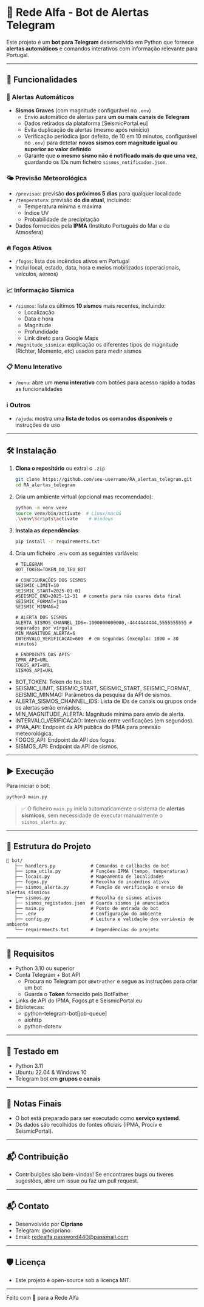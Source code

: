 # 🤖 Rede Alfa - Bot de Alertas Telegram

Este projeto é um **bot para Telegram** desenvolvido em Python que fornece **alertas automáticos** e comandos interativos com informação relevante para Portugal.

---

## 🚀 Funcionalidades

### 🔔 Alertas Automáticos

- **Sismos Graves** (com magnitude configurável no `.env`)
  - Envio automático de alertas para **um ou mais canais de Telegram**
  - Dados retirados da plataforma [SeismicPortal.eu]
  - Evita duplicação de alertas (mesmo após reinício)
  - Verificação periódica (por defeito, de 10 em 10 minutos, configurável no `.env`) para detetar **novos sismos com magnitude igual ou superior ao valor definido**
  - Garante que **o mesmo sismo não é notificado mais do que uma vez**, guardando os IDs num ficheiro `sismos_notificados.json`.

### 🌤️ Previsão Meteorológica

- `/previsao`: previsão **dos próximos 5 dias** para qualquer localidade
- `/temperatura`: previsão **do dia atual**, incluindo:
  - Temperatura mínima e máxima
  - Índice UV
  - Probabilidade de precipitação
- Dados fornecidos pela **IPMA** (Instituto Português do Mar e da Atmosfera)

### 🔥 Fogos Ativos

- `/fogos`: lista dos incêndios ativos em Portugal
- Inclui local, estado, data, hora e meios mobilizados (operacionais, veículos, aéreos)

### 📈 Informação Sísmica

- `/sismos`: lista os últimos **10 sismos** mais recentes, incluindo:
  - Localização
  - Data e hora
  - Magnitude
  - Profundidade
  - Link direto para Google Maps
- `/magnitude_sismica`: explicação os diferentes tipos de magnitude (Richter, Momento, etc) usados para medir sismos

### 📋 Menu Interativo

- `/menu`: abre um **menu interativo** com botões para acesso rápido a todas as funcionalidades

### ℹ️ Outros

- `/ajuda`: mostra uma **lista de todos os comandos disponíveis** e instruções de uso

---

## 🛠️ Instalação

1. **Clona o repositório** ou extrai o `.zip`

   ```bash
   git clone https://github.com/seu-username/RA_alertas_telegram.git
   cd RA_alertas_telegram
   ```

2. Cria um ambiente virtual (opcional mas recomendado):

   ```bash
   python -m venv venv
   source venv/bin/activate  # Linux/macOS
   .\venv\Scripts\activate    # Windows
   ```

3. **Instala as dependências**:

   ```bash
   pip install -r requirements.txt
   ```

4. Cria um ficheiro `.env` com as seguintes variáveis:

   ```env
   # TELEGRAM
   BOT_TOKEN=TOKEN_DO_TEU_BOT

   # CONFIGURAÇÕES DOS SISMOS
   SEISMIC_LIMIT=10
   SEISMIC_START=2025-01-01
   #SEISMIC_END=2025-12-31  # comenta para não usares data final
   SEISMIC_FORMAT=json
   SEISMIC_MINMAG=2

   # ALERTA DOS SISMOS
   ALERTA_SISMOS_CHANNEL_IDS=-1000000000000,-4444444444,5555555555 # separados por vírgula
   MIN_MAGNITUDE_ALERTA=6
   INTERVALO_VERIFICACAO=600  # em segundos (exemplo: 1800 = 30 minutos)

   # ENDPOINTS DAS APIS
   IPMA_API=URL
   FOGOS_API=URL
   SISMOS_API=URL
   ```

- BOT_TOKEN: Token do teu bot.
- SEISMIC_LIMIT, SEISMIC_START, SEISMIC_START, SEISMIC_FORMAT, SEISMIC_MINMAG: Parâmetros da pesquisa da API de sismos.
- ALERTA_SISMOS_CHANNEL_IDS: Lista de IDs de canais ou grupos onde os alertas serão enviados.
- MIN_MAGNITUDE_ALERTA: Magnitude mínima para envio de alerta.
- INTERVALO_VERIFICACAO: Intervalo entre verificações (em segundos).
- IPMA_API: Endpoint da API pública do IPMA para previsão meteorológica.
- FOGOS_API: Endpoint da API dos fogos.
- SISMOS_API: Endpoint da API de sismos.

---

## ▶️ Execução

Para iniciar o bot:

   ```bash
   python3 main.py
   ```

> ✅ O ficheiro `main.py` inicia automaticamente o sistema de **alertas sísmicos**, sem necessidade de executar manualmente o `sismos_alerta.py`.

---

## 📁 Estrutura do Projeto

```
📂 bot/
   ├── handlers.py             # Comandos e callbacks do bot
   ├── ipma_utils.py           # Funções IPMA (tempo, temperaturas)
   ├── locais.py               # Mapeamento de localidades
   ├── fogos.py                # Recolha de incêndios ativos
   ├── sismos_alerta.py        # Função de verificação e envio de alertas sísmicos
   ├── sismos.py               # Recolha de sismos ativos
   ├── sismos_registados.json  # Guarda sismos já anunciados
   ├── main.py                 # Ponto de entrada do bot
   ├── .env                    # Configuração do ambiente
   ├── config.py               # Leitura e validação das variáveis de ambiente
   └── requirements.txt        # Dependências do projeto
```

---

## 🔧 Requisitos

- Python 3.10 ou superior
- Conta Telegram + Bot API
  - Procura no Telegram por `@BotFather` e segue as instruções para criar um bot
  - Guarda o **Token** fornecido pelo BotFather
- Links de API do IPMA, Fogos.pt e SeismicPortal.eu
- Bibliotecas:
  - python-telegram-bot[job-queue]
  - aiohttp
  - python-dotenv

---

## 🧪 Testado em

- Python 3.11
- Ubuntu 22.04 & Windows 10
- Telegram bot em **grupos e canais**

---

## 📌️ Notas Finais

- O bot está preparado para ser executado como **serviço systemd**.
- Os dados são recolhidos de fontes oficiais (IPMA, Prociv e SeismicPortal).

---

## 📬 Contribuição

- Contribuições são bem-vindas! Se encontrares bugs ou tiveres sugestões, abre um issue ou faz um pull request.

---

## 📬 Contato

- Desenvolvido por **Cipriano**
- Telegram: @ocipriano
- Email: redealfa.password440@passmail.com

---

## 🛡️ Licença

- Este projeto é open-source sob a licença MIT.

---

Feito com 💚 para a Rede Alfa
